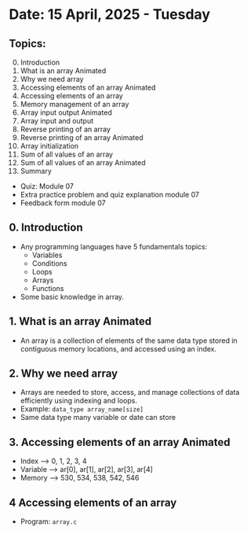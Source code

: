 # Date: 15 April, 2025 - Tuesday

## Topics:
0. Introduction
1. What is an array Animated
2. Why we need array
3. Accessing elements of an array Animated
4. Accessing elements of an array
5. Memory management of an array
6. Array input output Animated
7. Array input and output
8. Reverse printing of an array
9. Reverse printing of an array Animated
10. Array initialization
11. Sum of all values of an array
12. Sum of all values of an array Animated
13. Summary
- Quiz: Module 07
- Extra practice problem and quiz explanation module 07
- Feedback form module 07

## 0. Introduction
- Any programming languages have 5 fundamentals topics:
    - Variables
    - Conditions
    - Loops
    - Arrays
    - Functions
- Some basic knowledge in array.

## 1. What is an array Animated
- An array is a collection of elements of the same data type stored in contiguous memory locations, and accessed using an index.

## 2. Why we need array
- Arrays are needed to store, access, and manage collections of data efficiently using indexing and loops.
- Example: `data_type array_name[size]`
- Same data type many variable or date can store

## 3. Accessing elements of an array Animated
- Index --> 0, 1, 2, 3, 4
- Variable --> ar[0], ar[1], ar[2], ar[3], ar[4]
- Memory --> 530, 534, 538, 542, 546

## 4 Accessing elements of an array
- Program: `array.c`